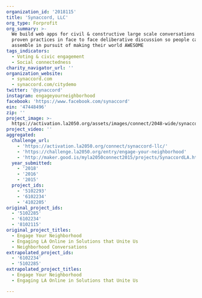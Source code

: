 ```yaml
---
organization_id: '2018115'
title: 'Synaccord, LLC'
org_type: Forprofit
org_summary: >-
  We build web apps for civil & constructive large scale conversations based on
  proven practices in face to face deliberative discussion so people can
  assemble in pursuit of making their world AWESOME
tags_indicators:
  - Voting & civic engagement
  - Social connectedness
charity_navigator_url: ''
organization_website:
  - synaccord.com
  - synaccord.com/citydemo
twitter: '@synaccord'
instagram: engageyourneighborhood
facebook: 'https://www.facebook.com/synaccord'
ein: '47448496'
zip: ''
project_image: >-
  https://activation.la2050.org/assets/images/connect/2048-wide/synaccord-llc.jpg
project_video: ''
aggregated:
  challenge_url:
    - 'https://activation.la2050.org/connect/synaccord-llc/'
    - 'https://challenge.la2050.org/entry/engage-your-neighborhood'
    - 'http://maker.good.is/myla2050connect2015/projects/SynaccordLA.html'
  year_submitted:
    - '2018'
    - '2016'
    - '2015'
  project_ids:
    - '5102293'
    - '6102234'
    - '4102205'
original_project_ids:
  - '5102285'
  - '6102234'
  - '8102115'
original_project_titles:
  - Engage Your Neighborhood
  - Engaging LA Online in Solutions that Unite Us
  - Neighborhood Conversations
extrapolated_project_ids:
  - '6102234'
  - '5102285'
extrapolated_project_titles:
  - Engage Your Neighborhood
  - Engaging LA Online in Solutions that Unite Us

---
```

